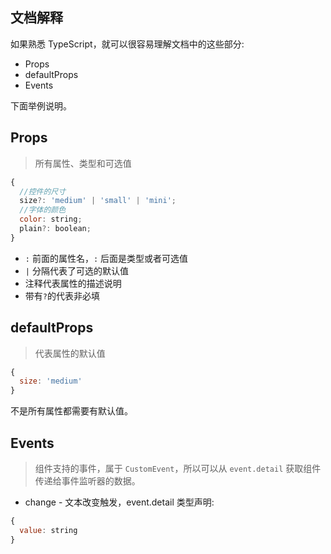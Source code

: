 ## 文档解释

如果熟悉 TypeScript，就可以很容易理解文档中的这些部分:

* Props
* defaultProps
* Events

下面举例说明。

## Props

> 所有属性、类型和可选值

```jsx
{
  //控件的尺寸
  size?: 'medium' | 'small' | 'mini';
  //字体的颜色
  color: string;
  plain?: boolean;
}
```

* `:` 前面的属性名，`:` 后面是类型或者可选值
* `|` 分隔代表了可选的默认值
* 注释代表属性的描述说明
* 带有`?`的代表非必填

## defaultProps 

> 代表属性的默认值

```jsx
{
  size: 'medium' 
}
```

不是所有属性都需要有默认值。

## Events

> 组件支持的事件，属于 `CustomEvent`，所以可以从 `event.detail` 获取组件传递给事件监听器的数据。

* change - 文本改变触发，event.detail 类型声明:
```jsx
{
  value: string
}
```
